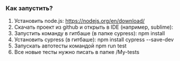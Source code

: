 ### Как запустить?

1. Установить node.js: https://nodejs.org/en/download/
2. Скачать проект из github и открыть в IDE (например, sublime):
3. Запустить команду в гитбаше (в папке cypress): npm install
4. Установить cypress (в гитбаше): npm install cypress --save-dev
5. Запускать автотесты командой npm run test
6. Все новые тесты нужно писать в папке /My-tests
